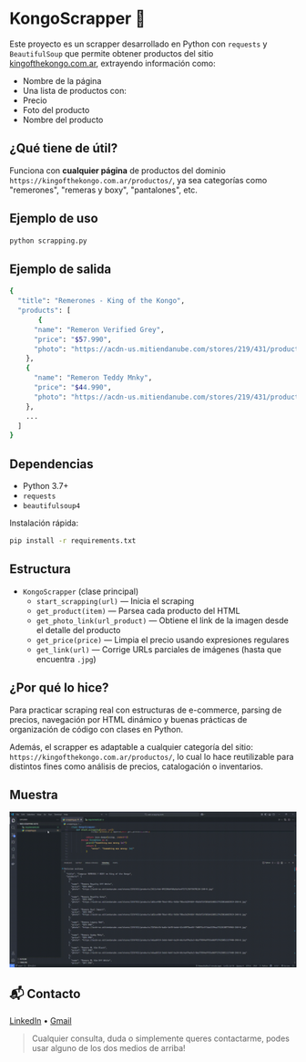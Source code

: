 # KongoScrapper 🧢

Este proyecto es un scrapper desarrollado en Python con `requests` y `BeautifulSoup` que permite obtener productos del sitio [kingofthekongo.com.ar](https://kingofthekongo.com.ar), extrayendo información como:

- Nombre de la página 
- Una lista de productos con:
- Precio
- Foto del producto
- Nombre del producto

## ¿Qué tiene de útil?

Funciona con **cualquier página** de productos del dominio `https://kingofthekongo.com.ar/productos/`, ya sea categorías como "remerones", "remeras y boxy", "pantalones", etc.

## Ejemplo de uso

```bash
python scrapping.py
```
## Ejemplo de salida
```bash
{
  "title": "Remerones - King of the Kongo",
  "products": [
       {
      "name": "Remeron Verified Grey",
      "price": "$57.990",
      "photo": "https://acdn-us.mitiendanube.com/stores/219/431/products/a...jpg"
    },
    {
      "name": "Remeron Teddy Mnky",
      "price": "$44.990",
      "photo": "https://acdn-us.mitiendanube.com/stores/219/431/products/e...jpg"
    },
    ...
  ]
}
```

## Dependencias

- Python 3.7+
- `requests`
- `beautifulsoup4`

Instalación rápida:

```bash
pip install -r requirements.txt
```

## Estructura

- `KongoScrapper` (clase principal)
  - `start_scrapping(url)` — Inicia el scraping
  - `get_product(item)` — Parsea cada producto del HTML
  - `get_photo_link(url_product)` — Obtiene el link de la imagen desde el detalle del producto
  - `get_price(price)` — Limpia el precio usando expresiones regulares
  - `get_link(url)` — Corrige URLs parciales de imágenes (hasta que encuentra `.jpg`)

## ¿Por qué lo hice?

Para practicar scraping real con estructuras de e-commerce, parsing de precios, navegación por HTML dinámico y buenas prácticas de organización de código con clases en Python.

Además, el scrapper es adaptable a cualquier categoría del sitio: `https://kingofthekongo.com.ar/productos/`, lo cual lo hace reutilizable para distintos fines como análisis de precios, catalogación o inventarios.

## Muestra
![Demo](show.gif)

## 📬 Contacto
[LinkedIn](https://linkedin.com/in/mateo-giuffra-023682289/) • [Gmail](matteogiuffrah40@gmail.com)

> Cualquier consulta, duda o simplemente queres contactarme, podes usar alguno de los dos medios de arriba!

